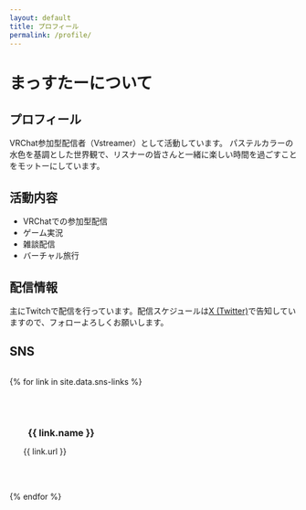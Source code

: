 ```yaml
---
layout: default
title: プロフィール
permalink: /profile/
---
```


# まっすたーについて

## プロフィール

VRChat参加型配信者（Vstreamer）として活動しています。
パステルカラーの水色を基調とした世界観で、リスナーの皆さんと一緒に楽しい時間を過ごすことをモットーにしています。

## 活動内容

- VRChatでの参加型配信
- ゲーム実況
- 雑談配信
- バーチャル旅行

## 配信情報

主にTwitchで配信を行っています。配信スケジュールは[X (Twitter)](https://x.com/Massuter)で告知していますので、フォローよろしくお願いします。

## SNS

<div class="profile-social-links">
  {% for link in site.data.sns-links %}
  <div class="profile-social-item">
    <h3><span class="icon icon-{{ link.icon }}"></span> {{ link.name }}</h3>
    <p><a href="{{ link.url }}" target="_blank" rel="noopener noreferrer">{{ link.url }}</a></p>
  </div>
  {% endfor %}
</div>

<style>
  .profile-social-links {
    display: grid;
    grid-template-columns: repeat(auto-fill, minmax(300px, 1fr));
    gap: 1.5rem;
    margin-top: 2rem;
  }
  
  .profile-social-item {
    background-color: var(--card-bg);
    border-radius: 8px;
    padding: 1.5rem;
    box-shadow: var(--shadow);
  }
  
  .profile-social-item h3 {
    display: flex;
    align-items: center;
    margin-bottom: 0.5rem;
    color: var(--accent-color);
  }
  
  .profile-social-item .icon {
    margin-right: 0.5rem;
  }
  
  .profile-social-item a {
    color: var(--text-color);
    text-decoration: none;
    word-break: break-all;
  }
  
  .profile-social-item a:hover {
    color: var(--accent-color);
    text-decoration: underline;
  }
</style>
